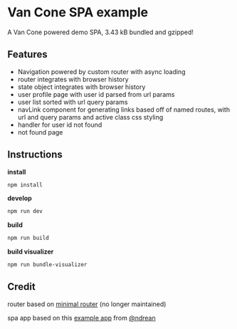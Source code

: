 # Van Cone SPA example

A Van Cone powered demo SPA, 3.43 kB bundled and gzipped!

## Features

- Navigation powered by custom router with async loading
- router integrates with browser history
- state object integrates with browser history
- user profile page with user id parsed from url params
- user list sorted with url query params
- navLink component for generating links based off of named routes, with url and query params and active class css styling
- handler for user id not found
- not found page

## Instructions

**install**
```bash
npm install
```

**develop**
```bash
npm run dev
```

**build**
```bash
npm run build
```

**build visualizer**
```bash
npm run bundle-visualizer
```

## Credit
router based on [minimal router](https://github.com/jmhdez/minimal-router) (no longer maintained)

spa app based on this [example app](https://github.com/ndrean/vanjs-dialog-modal) from [@ndrean](https://github.com/ndrean)